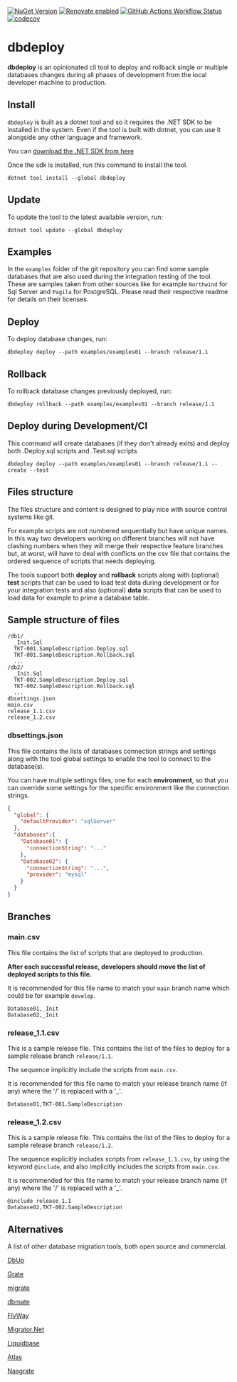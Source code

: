 [![NuGet Version](https://img.shields.io/nuget/v/dbdeploy)](https://www.nuget.org/packages/dbdeploy)
[![Renovate enabled](https://img.shields.io/badge/renovate-enabled-brightgreen.svg)](https://renovatebot.com/)
[![GitHub Actions Workflow Status](https://img.shields.io/github/actions/workflow/status/gigi81/dbdeploy/ci.yml)](https://github.com/gigi81/dbdeploy/actions)
[![codecov](https://codecov.io/github/gigi81/dbdeploy/graph/badge.svg?token=77BVOTN1X1)](https://codecov.io/github/gigi81/dbdeploy)

# dbdeploy

**dbdeploy** is an opinionated cli tool to deploy and rollback single or multiple databases changes during all phases of development from the local developer machine to production.

## Install
`dbdeploy` is built as a dotnet tool and so it requires the .NET SDK to be installed in the system.
Even if the tool is built with dotnet, you can use it alongside any other language and framework.

You can [download the .NET SDK from here](https://dotnet.microsoft.com/en-us/download/dotnet/8.0)

Once the sdk is installed, run this command to install the tool.

```shell
dotnet tool install --global dbdeploy
```

## Update

To update the tool to the latest available version, run:

```shell
dotnet tool update --global dbdeploy
```

## Examples

In the `examples` folder of the git repository you can find some sample databases that are also used during
the integration testing of the tool. These are samples taken
from other sources like for example `Northwind` for Sql Server and `Pagila` for PostgreSQL.
Please read their respective readme for details on their licenses.

## Deploy

To deploy database changes, run:

```shell
dbdeploy deploy --path examples/examples01 --branch release/1.1
```

## Rollback

To rollback database changes previously deployed, run:

```shell
dbdeploy rollback --path examples/examples01 --branch release/1.1
```

## Deploy during Development/CI
This command will create databases (if they don't already exits) and deploy both .Deploy.sql scripts and .Test.sql scripts
```shell
dbdeploy deploy --path examples/examples01 --branch release/1.1 --create --test
```

## Files structure
The files structure and content is designed to play nice with source control systems like git.

For example scripts are not numbered sequentially but have unique names.
In this way two developers working on different branches will not have clashing numbers when they will merge
their respective feature branches but, at worst, will have to deal with conflicts on the csv file that contains the
ordered sequence of scripts that needs deploying.

The tools support both **deploy** and **rollback** scripts along with (optional) **test** scripts that can be used to load test
data during development or for your integration tests and also (optional) **data** scripts that can be used to load data
for example to prime a database table. 



## Sample structure of files

```shell
/db1/
  _Init.Sql
  TKT-001.SampleDescription.Deploy.sql
  TKT-001.SampleDescription.Rollback.sql
  ...
/db2/
  _Init.Sql
  TKT-002.SampleDescription.Deploy.sql
  TKT-002.SampleDescription.Rollback.sql
  ...
dbsettings.json
main.csv
release_1.1.csv
release_1.2.csv
```

### dbsettings.json
This file contains the lists of databases connection strings and settings along with the tool global settings
to enable the tool to connect to the database(s).

You can have multiple settings files, one for each **environment**, so that you can override some settings for the
specific environment like the connection strings. 

```json
{
  "global": {
    "defaultProvider": "sqlServer"
  },
  "databases":{
    "Database01": {
      "connectionString": "..."
    },
    "Database02": {
      "connectionString": "...",
      "provider": "mysql"
    }
  }
}
```

## Branches

### main.csv
This file contains the list of scripts that are deployed to production.

**After each successful release, developers should move the list of deployed scripts to this file.**

It is recommended for this file name to match your `main` branch name which could be for example `develop`.

```
Database01,_Init
Database02,_Init
```

### release_1.1.csv
This is a sample release file. This contains the list of the files to deploy for a sample release branch `release/1.1`.

The sequence implicitly include the scripts from `main.csv`.

It is recommended for this file name to match your release branch name (if any) where the '/' is replaced with a '_'.
```
Database01,TKT-001.SampleDescription
```

### release_1.2.csv
This is a sample release file. This contains the list of the files to deploy for a sample release branch `release/1.2`.

The sequence explicitly includes scripts from `release_1.1.csv`, by using the keyword `@include`,
and also implicitly includes the scripts from `main.csv`.

It is recommended for this file name to match your release branch name (if any) where the '/' is replaced with a '_'.

```
@include release_1.1
Database02,TKT-002.SampleDescription
```

## Alternatives

A list of other database migration tools, both open source and commercial.

[DbUp](https://dbup.readthedocs.io/en/latest/)

[Grate](https://erikbra.github.io/grate/)

[migrate](https://github.com/golang-migrate/migrate?tab=readme-ov-file)

[dbmate](https://github.com/amacneil/dbmate)

[FlyWay](https://flywaydb.org/)

[Migrator.Net](https://github.com/migratordotnet/Migrator.NET)

[Liquidbase](https://www.liquibase.com/)

[Atlas](https://atlasgo.io/)

[Nasgrate](https://github.com/dlevsha/nasgrate)